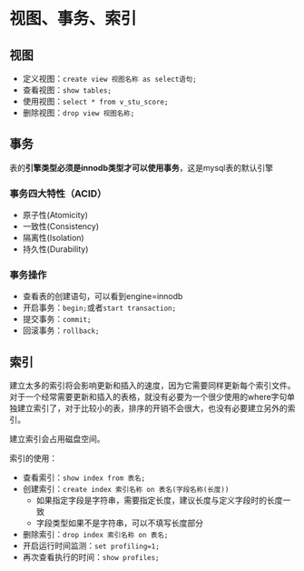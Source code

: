 # 视图、事务、索引

## 视图

* 定义视图：`create view 视图名称 as select语句;`
* 查看视图：`show tables;`
* 使用视图：`select * from v_stu_score;`
* 删除视图：`drop view 视图名称;`

## 事务

表的**引擎类型必须是innodb类型才可以使用事务**，这是mysql表的默认引擎

### 事务四大特性（ACID）

* 原子性\(Atomicity\)
* 一致性\(Consistency\)
* 隔离性\(Isolation\)
* 持久性\(Durability\)

### 事务操作

* 查看表的创建语句，可以看到engine=innodb
* 开启事务：`begin;`或者`start transaction;`
* 提交事务：`commit;`
* 回滚事务：`rollback;`

## 索引

建立太多的索引将会影响更新和插入的速度，因为它需要同样更新每个索引文件。对于一个经常需要更新和插入的表格，就没有必要为一个很少使用的where字句单独建立索引了，对于比较小的表，排序的开销不会很大，也没有必要建立另外的索引。

建立索引会占用磁盘空间。

索引的使用：

* 查看索引：`show index from 表名;`
* 创建索引：`create index 索引名称 on 表名(字段名称(长度))`
  * 如果指定字段是字符串，需要指定长度，建议长度与定义字段时的长度一致
  * 字段类型如果不是字符串，可以不填写长度部分
* 删除索引：`drop index 索引名称 on 表名;`
* 开启运行时间监测：`set profiling=1;`
* 再次查看执行的时间：`show profiles;`

